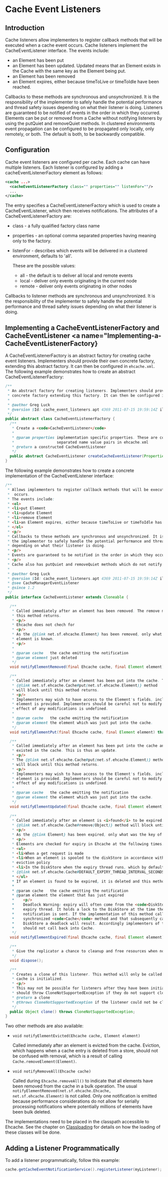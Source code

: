 ---
---
# Cache Event Listeners


 

## Introduction
Cache listeners allow implementers to register callback methods that
will be executed when a cache event occurs. Cache listeners
implement the CacheEventListener interface.
The events include:

* an Element has been put
* an Element has been updated. Updated means that an Element exists in the Cache with the same key as the Element being put.
* an Element has been removed
* an Element expires, either because timeToLive or timeToIdle have been reached.

Callbacks to these methods are synchronous and unsynchronized. It is
the responsibility of the implementer to safely handle the potential
performance and thread safety issues depending on what their listener
is doing.
Listeners are guaranteed to be notified of events in the order in which
they occurred.
Elements can be put or removed from a Cache without notifying listeners
by using the putQuiet and removeQuiet methods.
In clustered environments event propagation can be configured to
be propagated only locally, only remotely, or both. The default is both,
to be backwardly compatible.


## Configuration

Cache event listeners are configured per cache. Each cache can have
multiple listeners.
Each listener is configured by adding a
cacheEventListenerFactory element as follows:

~~~ xml
<cache ...>
  <cacheEventListenerFactory class="" properties="" listenFor=""/>
  ...
</cache>
~~~

The entry specifies a CacheEventListenerFactory which is used to
create a CacheEventListener, which then receives notifications.
The attributes of a CacheEventListenerFactory are:

* class - a fully qualified factory class name
* properties - an optional comma separated properties having meaning only to the factory.
* listenFor - describes which events will be delivered in a clustered environment, defaults to 'all'.

    These are the possible values:

    * all - the default is to deliver all local and remote events
    * local - deliver only events originating in the current node
    * remote - deliver only events originating in other nodes

Callbacks to listener methods are synchronous and unsynchronized. It is
the responsibility of the implementer to safely handle the potential
performance and thread safety issues depending on what their listener
is doing.

## Implementing a CacheEventListenerFactory and CacheEventListener <a name="Implementing-a-CacheEventListenerFactory} 
A CacheEventListenerFactory is an abstract factory for creating
cache event listeners. Implementers should provide their own concrete
factory, extending this abstract factory. It can then be configured in `ehcache.xml`.
The following example demonstrates how to create an abstract CacheEventListenerFactory:

~~~ java
/**
 * An abstract factory for creating listeners. Implementers should provide their own
 * concrete factory extending this factory. It can then be configured in ehcache.xml
 *
 * @author Greg Luck
 * @version $Id: cache_event_listeners.apt 4369 2011-07-15 19:59:14Z ilevy $
 */
public abstract class CacheEventListenerFactory {
  /**
   * Create a <code>CacheEventListener</code>
   *
   * @param properties implementation specific properties. These are configured as comma
   *                   separated name value pairs in ehcache.xml
   * @return a constructed CacheEventListener
   */
  public abstract CacheEventListener createCacheEventListener(Properties properties);
}
~~~

The following example demonstrates how to create a concrete implementation of the CacheEventListener
interface:

~~~ java
/**
 * Allows implementers to register callback methods that will be executed when a cache event
 *  occurs.
 * The events include:
 * <ol>
 * <li>put Element
 * <li>update Element
 * <li>remove Element
 * <li>an Element expires, either because timeToLive or timeToIdle has been reached.
 * </ol>
 * <p/>
 * Callbacks to these methods are synchronous and unsynchronized. It is the responsibility of
 * the implementer to safely handle the potential performance and thread safety issues
 * depending on what their listener is doing.
 * <p/>
 * Events are guaranteed to be notified in the order in which they occurred.
 * <p/>
 * Cache also has putQuiet and removeQuiet methods which do not notify listeners.
 *
 * @author Greg Luck
 * @version $Id: cache_event_listeners.apt 4369 2011-07-15 19:59:14Z ilevy $
 * @see CacheManagerEventListener
 * @since 1.2
 */
public interface CacheEventListener extends Cloneable {

  /**
   * Called immediately after an element has been removed. The remove method will block until
   * this method returns.
   * <p/>
   * Ehcache does not chech for
   * <p/>
   * As the {@link net.sf.ehcache.Element} has been removed, only what was the key of the
   * element is known.
   * <p/>
   *
   * @param cache   the cache emitting the notification
   * @param element just deleted
   */
  void notifyElementRemoved(final Ehcache cache, final Element element) throws CacheException;

  /**
   * Called immediately after an element has been put into the cache. The
   * {@link net.sf.ehcache.Cache#put(net.sf.ehcache.Element)} method
   * will block until this method returns.
   * <p/>
   * Implementers may wish to have access to the Element's fields, including value, so the
   * element is provided. Implementers should be careful not to modify the element. The
   * effect of any modifications is undefined.
   *
   * @param cache   the cache emitting the notification
   * @param element the element which was just put into the cache.
   */
  void notifyElementPut(final Ehcache cache, final Element element) throws CacheException;

  /**
   * Called immediately after an element has been put into the cache and the element already
   * existed in the cache. This is thus an update.
   * <p/>
   * The {@link net.sf.ehcache.Cache#put(net.sf.ehcache.Element)} method
   * will block until this method returns.
   * <p/>
   * Implementers may wish to have access to the Element's fields, including value, so the
   * element is provided. Implementers should be careful not to modify the element. The
   * effect of any modifications is undefined.
   *
   * @param cache   the cache emitting the notification
   * @param element the element which was just put into the cache.
   */
  void notifyElementUpdated(final Ehcache cache, final Element element) throws CacheException;
  
  /**
   * Called immediately after an element is <i>found</i> to be expired. The
   * {@link net.sf.ehcache.Cache#remove(Object)} method will block until this method returns.
   * <p/>
   * As the {@link Element} has been expired, only what was the key of the element is known.
   * <p/>
   * Elements are checked for expiry in Ehcache at the following times:
   * <ul>
   * <li>When a get request is made
   * <li>When an element is spooled to the diskStore in accordance with a MemoryStore
   * eviction policy
   * <li>In the DiskStore when the expiry thread runs, which by default is
   * {@link net.sf.ehcache.Cache#DEFAULT_EXPIRY_THREAD_INTERVAL_SECONDS"/>
   * </ul>
   * If an element is found to be expired, it is deleted and this method is notified.
   *
   * @param cache   the cache emitting the notification
   * @param element the element that has just expired
   *    <p/>
   *    Deadlock Warning: expiry will often come from the <code>DiskStore</code>
   *    expiry thread. It holds a lock to the DiskStore at the time the
   *    notification is sent. If the implementation of this method calls into a
   *    synchronized <code>Cache</code> method and that subsequently calls into
   *    DiskStore a deadlock will result. Accordingly implementers of this method
   *    should not call back into Cache.
   */
  void notifyElementExpired(final Ehcache cache, final Element element);

  /**
   * Give the replicator a chance to cleanup and free resources when no longer needed
   */
  void dispose();

  /**
   * Creates a clone of this listener. This method will only be called by Ehcache before a
   * cache is initialized.
   * <p/>
   * This may not be possible for listeners after they have been initialized. Implementations
   * should throw CloneNotSupportedException if they do not support clone.
   * @return a clone
   * @throws CloneNotSupportedException if the listener could not be cloned.
   */
  public Object clone() throws CloneNotSupportedException;
}
~~~

Two other methods are also available:

* `void notifyElementEvicted(Ehcache cache, Element element)`

    Called immediately after an element is evicted from the cache. Eviction, which happens when a cache entry is deleted from a store, should not be confused with removal, which is a result of calling `Cache.removeElement(Element)`. 

* `void notifyRemoveAll(Ehcache cache)`

    Called during `Ehcache.removeAll()` to indicate that all elements have been removed from the cache in a bulk operation. The usual `notifyElementRemoved(net.sf.ehcache.Ehcache, net.sf.ehcache.Element)` is not called. Only one notification is emitted because performance considerations do not allow for serially processing notifications where potentially millions of elements have been bulk deleted. 

The implementations need to be placed in the classpath accessible to Ehcache. See the chapter on [Classloading](/documentation/2.7/apis/class-loading) for details on how the loading
of these classes will be done.


## Adding a Listener Programmatically

To add a listener programmatically, follow this example:

~~~ java
cache.getCacheEventNotificationService().registerListener(myListener);
~~~
